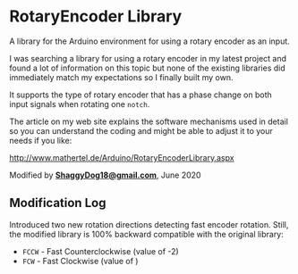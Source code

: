 # RotaryEncoder Library

A library for the Arduino environment for using a rotary encoder as an input.

I was searching a library for using a rotary encoder in my latest project and found a lot of information on this topic but none of the existing libraries did immediately match my expectations so I finally built my own. 

It supports the type of rotary encoder that has a phase change on both input signals when rotating one `notch`.

The article on my web site explains the software mechanisms used in detail so you can understand
the coding and might be able to adjust it to your needs if you like:

<http://www.mathertel.de/Arduino/RotaryEncoderLibrary.aspx>

Modified by **ShaggyDog18@gmail.com**, June 2020

## Modification Log

Introduced two new rotation directions detecting fast encoder rotation. Still, the modified library is 100% backward compatible with the original library: 
- `FCCW` - Fast Counterclockwise (value of -2)
- `FCW`  - Fast Clockwise (value of )

